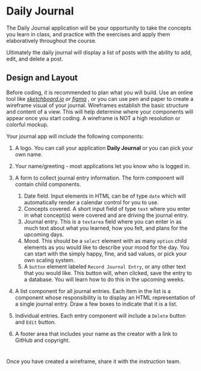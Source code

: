 # Daily Journal

The Daily Journal application will be your opportunity to take the concepts you learn in class, and practice with the exercises and apply them elaboratively throughout the course.

Ultimately the daily journal will display a list of posts with the ability to add, edit, and delete a post.

## Design and Layout
Before coding, it is recommended to plan what you will build. Use an online tool like _[sketchboard.io](https://sketchboard.io/) or [figma](https://www.figma.com/)_ , or you can use pen and paper to create a wireframe visual of your journal. Wireframes establish the basic structure and content of a view. This will help determine where your components will appear once you start coding. A wireframe is NOT a high resolution or colorful mockup.

Your journal app will include the following components:

1. A logo. You can call your application **Daily Journal** or you can pick your own name.
1. Your name/greeting - most applications let you know who is logged in.
1. A form to collect journal entry information. The form component will contain child components.
	1. Date field. Input elements in HTML can be of type `date` which will automatically render a calendar control for you to use.
	1. Concepts covered. A short input field of type `text` where you enter in what concept(s) were covered and are driving the journal entry.
	1. Journal entry. This is a `textarea` field where you can enter in as much text about what you learned, how you felt, and plans for the upcoming days.
	1. Mood. This should be a `select` element with as many `option` child elements as you would like to describe your mood for the day. You can start with the simply happy, fine, and sad values, or pick your own scaling system.
	1. A `button` element labeled `Record Journal Entry`, or any other text that you would like. This button will, when clicked, save the entry to a database. You will learn how to do this in the upcoming weeks.
1. A list component for all journal entries. Each item in the list is a component whose responsibility is to display an HTML representation of a single journal entry. Draw a few boxes to indicate that it is a list.
1. Individual entries. Each entry component will include a `Delete` button and `Edit` button.

1. A footer area that includes your name as the creator with a link to GitHub and copyright.

#
Once you have created a wireframe, share it with the instruction team.
